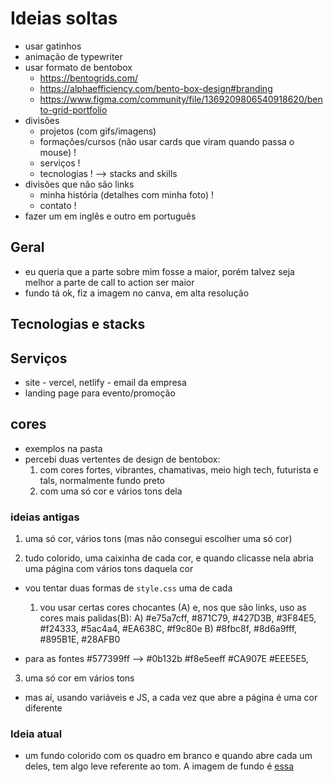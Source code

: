 # Ideias soltas

- usar gatinhos
- animação de typewriter
- usar formato de bentobox
  - https://bentogrids.com/
  - https://alphaefficiency.com/bento-box-design#branding
  - https://www.figma.com/community/file/1369209806540918620/bento-grid-portfolio
- divisões
  - projetos (com gifs/imagens)
  - formações/cursos (não usar cards que viram quando passa o mouse) !
  - serviços !
  - tecnologias ! --> stacks and skills
- divisões que não são links
  - minha história (detalhes com minha foto) !
  - contato !
- fazer um em inglês e outro em português

## Geral

- eu queria que a parte sobre mim fosse a maior, porém talvez seja melhor a parte de call to action ser maior
- fundo tá ok, fiz a imagem no canva, em alta resolução

## Tecnologias e stacks

## Serviços

- site - vercel, netlify - email da empresa
- landing page para evento/promoção

## cores

- exemplos na pasta
- percebi duas vertentes de design de bentobox:
  1) com cores fortes, vibrantes, chamativas, meio high tech, futurista e tals, normalmente fundo preto
  2) com uma só cor e vários tons dela

### ideias antigas

1) uma só cor, vários tons (mas não consegui escolher uma só cor)

2) tudo colorido, uma caixinha de cada cor, e quando clicasse nela abria uma página com vários tons daquela cor
  - vou tentar duas formas de `style.css` uma de cada
    1) vou usar certas cores chocantes (A) e, nos que são links, uso as cores mais palidas(B):
      A) #e75a7cff, #871C79, #427D3B, #3F84E5, #f24333, #5ac4a4, #EA638C, #f9c80e
      B) #8fbc8f, #8d6a9fff, #895B1E, #28AFB0

  - para as fontes
     #577399ff --> #0b132b
     #f8e5eeff
      #CA907E
       #EEE5E5, 

3) uma só cor em vários tons
  - mas aí, usando variáveis e JS, a cada vez que abre a página é uma cor diferente

### Ideia atual

- um fundo colorido com os quadro em branco e quando abre cada um deles, tem algo leve referente ao tom. A imagem de fundo é [essa](./exemplos/Screen%20Shot%202025-01-15%20at%2017.43.23.png)
